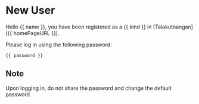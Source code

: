 # New User

Hello {{ name }}, you have been registered as a {{ kind }} in [Talakutnangan]({{ homePageURL }}).

Please log in using the following password:
```
{{ password }}
```

## Note
Upon logging in, do not share the password and change the default password.
